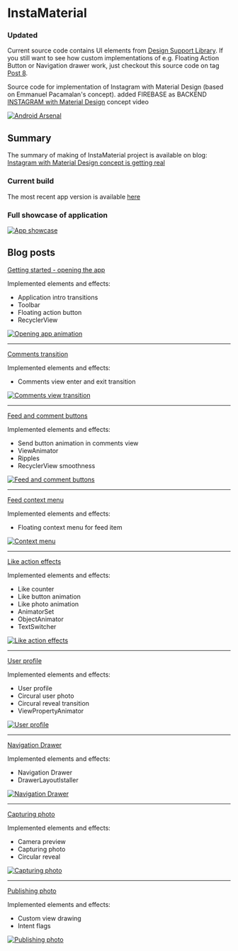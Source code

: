 InstaMaterial
=============

### Updated

Current source code contains UI elements from [Design Support Library](http://android-developers.blogspot.com/2015/05/android-design-support-library.html). If you still want to see how custom implementations of e.g. Floating Action Button or Navigation drawer work, just checkout this source code on tag [Post 8](https://github.com/frogermcs/InstaMaterial/tree/Post-8).

Source code for implementation of Instagram with Material Design (based on Emmanuel Pacamalan's concept). 
added FIREBASE as BACKEND 
[INSTAGRAM with Material Design](https://www.youtube.com/watch?v=ojwdmgmdR_Q) concept video

[![Android Arsenal](https://img.shields.io/badge/Android%20Arsenal-InstaMaterial-brightgreen.svg?style=flat)](https://android-arsenal.com/details/3/1462)

## Summary
The summary of making of InstaMaterial project is available on blog:  [Instagram with Material Design concept is getting real](http://frogermcs.github.io/Instagram-with-Material-Design-concept-is-getting-real-the-summary/)

### Current build 

The most recent app version is available [here](https://github.com/frogermcs/frogermcs.github.io/raw/master/files/10/InstaMaterial-release-1.0.1-2.apk)

### Full showcase of application

[![App showcase](http://img.youtube.com/vi/VpLP__Vupxw/0.jpg)](http://www.youtube.com/watch?v=VpLP__Vupxw)

## Blog posts
[Getting started - opening the app](http://frogermcs.github.io/Instagram-with-Material-Design-concept-is-getting-real)

Implemented elements and effects:

* Application intro transitions 
* Toolbar
* Floating action button
* RecyclerView

[![Opening app animation](http://img.youtube.com/vi/fYhpc1LddHE/0.jpg)](http://www.youtube.com/watch?v=fYhpc1LddHE)

---

[Comments transition](http://frogermcs.github.io/Instagram-with-Material-Design-concept-part-2-Comments-transition/)

Implemented elements and effects:

* Comments view enter and exit transition

[![Comments view transition](http://img.youtube.com/vi/b8OOaluag-w/0.jpg)](http://www.youtube.com/watch?v=b8OOaluag-w)

---

[Feed and comment buttons](http://frogermcs.github.io/InstaMaterial-concept-part-3-feed-and-comments-buttons/)

Implemented elements and effects:

* Send button animation in comments view
* ViewAnimator
* Ripples
* RecyclerView smoothness

[![Feed and comment buttons](http://img.youtube.com/vi/GWKiN3la_CQ/0.jpg)](http://www.youtube.com/watch?v=GWKiN3la_CQ)

---

[Feed context menu](http://frogermcs.github.io/InstaMaterial-concept-part-4-feed-context-menu/)

Implemented elements and effects:

* Floating context menu for feed item

[![Context menu](http://img.youtube.com/vi/eQwFwJ4Glyc/0.jpg)](http://www.youtube.com/watch?v=eQwFwJ4Glyc)

---

[Like action effects](http://frogermcs.github.io/InstaMaterial-concept-part-5-like_action_effects/)

Implemented elements and effects:

* Like counter
* Like button animation
* Like photo animation
* AnimatorSet
* ObjectAnimator
* TextSwitcher

[![Like action effects](http://img.youtube.com/vi/KbJQ99EY5Yk/0.jpg)](http://www.youtube.com/watch?v=KbJQ99EY5Yk)

---

[User profile](http://frogermcs.github.io/InstaMaterial-concept-part-6-user-profile/)

Implemented elements and effects:

* User profile
* Circural user photo
* Circural reveal transition
* ViewPropertyAnimator

[![User profile](http://img.youtube.com/vi/EmQM0B6QPac/0.jpg)](http://www.youtube.com/watch?v=EmQM0B6QPac)

---

[Navigation Drawer](http://frogermcs.github.io/InstaMaterial-concept-part-7-navigation-drawer/)

Implemented elements and effects:

* Navigation Drawer
* DrawerLayoutIstaller

[![Navigation Drawer](http://img.youtube.com/vi/rRYN1le1-ZM/0.jpg)](http://www.youtube.com/watch?v=rRYN1le1-ZM)

---

[Capturing photo](http://frogermcs.github.io/InstaMaterial-concept-part-8-capturing-photo/)

Implemented elements and effects:

* Camera preview
* Capturing photo
* Circular reveal

[![Capturing photo](http://img.youtube.com/vi/0w3lGJIISTo/0.jpg)](http://www.youtube.com/watch?v=0w3lGJIISTo)

---

[Publishing photo](http://frogermcs.github.io/InstaMaterial-concept-part-9-photo-publishing/)

Implemented elements and effects:

* Custom view drawing
* Intent flags

[![Publishing photo](http://img.youtube.com/vi/YgvE3cl34ps/0.jpg)](http://www.youtube.com/watch?v=YgvE3cl34ps)
